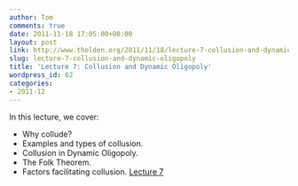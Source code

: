 ```yaml
---
author: Tom
comments: true
date: 2011-11-18 17:05:00+00:00
layout: post
link: http://www.tholden.org/2011/11/18/lecture-7-collusion-and-dynamic-oligopoly/
slug: lecture-7-collusion-and-dynamic-oligopoly
title: 'Lecture 7: Collusion and Dynamic Oligopoly'
wordpress_id: 62
categories:
- 2011-12
---
```


In this lecture, we cover:  


  * Why collude?
  * Examples and types of collusion.
  * Collusion in Dynamic Oligopoly.
  * The Folk Theorem.
  * Factors facilitating collusion.
[Lecture 7](http://www.scribd.com/doc/73124401/Lecture-7)
